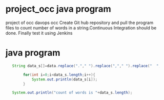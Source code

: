 # project_occ java program
project of occ davops occ 
Create Git hub repository and pull the program files to count number of words in a string.Continuous Integration should be done. Finally test it using Jenkins

# java program
```java
   String data_s[]=data.replace("."," ").replace(","," ").replace("  "," ").split(" ");

        for(int i=0;i<data_s.length;i++){
            System.out.println(data_s[i]);
        }

   System.out.println("count of words is "+data_s.length);
```
